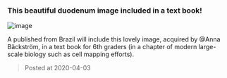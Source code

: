 ### This beautiful duodenum image included in a text book!
![image](./images/news_202000403.jpg)

A published from Brazil will include this lovely image, acquired by @Anna Bäckström, in a text book for 6th graders (in a chapter of modern large-scale biology such as cell mapping efforts).

> Posted at 2020-04-03




